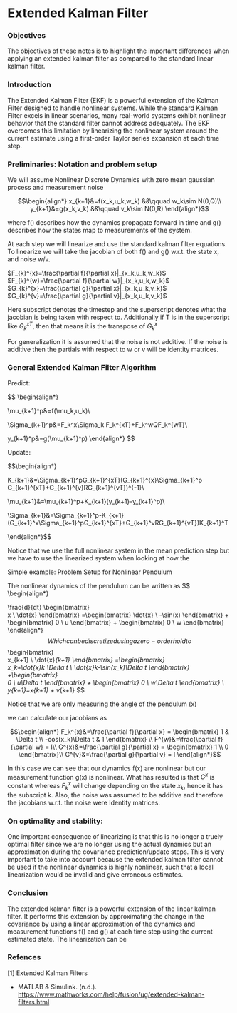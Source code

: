 <h1>Extended Kalman Filter</h1>

<h3>Objectives</h3>

The objectives of these notes is to highlight the important differences when applying an extended kalman filter as compared to the standard linear kalman filter.

<h3>Introduction</h3>

The Extended Kalman Filter (EKF) is a powerful extension of the Kalman Filter designed to handle nonlinear systems. While the standard Kalman Filter excels in linear scenarios, many real-world systems exhibit nonlinear behavior that the standard filter cannot address adequately. The EKF overcomes this limitation by linearizing the nonlinear system around the current estimate using a first-order Taylor series expansion at each time step.

<h3>Preliminaries: Notation and problem setup</h3>

We will assume Nonlinear Discrete Dynamics with zero mean gaussian process and measurement noise

$$\begin{align*}
x_{k+1}&=f(x_k,u_k,w_k) &&\qquad w_k\sim N(0,Q)\\
y_{k+1}&=g(x_k,v_k) &&\qquad v_k\sim N(0,R)
\end{align*}$$

where f() describes how the dynamics propagate forward in time and g() describes how the states map to measurements of the system.

At each step we will linearize and use the standard kalman filter equations. To linearize we will take the jacobian of both f() and g() w.r.t. the state x, and noise w/v.

$F_{k}^{x}=\frac{\partial f}{\partial x}|_{x_k,u_k,w_k}$
$F_{k}^{w}=\frac{\partial f}{\partial w}|_{x_k,u_k,w_k}$
$G_{k}^{x}=\frac{\partial g}{\partial x}|_{x_k,u_k,v_k}$
$G_{k}^{v}=\frac{\partial g}{\partial v}|_{x_k,u_k,v_k}$

Here subscript denotes the timestep and the superscript denotes what the jacobian is being taken with respect to. Additionally if T is in the superscript like $G_{k}^{xT}$, then that means it is the transpose of $G_{k}^{x}$

For generalization it is assumed that the noise is not additive. If the noise is additive then the partials with respect to w or v will be identity matrices.

<h3>General Extended Kalman Filter Algorithm</h3>

Predict:

$$
\begin{align*}

\mu_{k+1}^p&=f(\mu_k,u_k)\\

\Sigma_{k+1}^p&=F_k^x\Sigma_k F_k^{xT}+F_k^wQF_k^{wT}\\

y_{k+1}^p&=g(\mu_{k+1}^p)
\end{align*}
$$

Update:

$$\begin{align*}

K_{k+1}&=\Sigma_{k+1}^pG_{k+1}^{xT}(G_{k+1}^{x}\Sigma_{k+1}^p G_{k+1}^{xT}+G_{k+1}^{v}RG_{k+1}^{vT})^{-1}\\

\mu_{k+1}&=\mu_{k+1}^p+K_{k+1}(y_{k+1}-y_{k+1}^p)\\

\Sigma_{k+1}&=\Sigma_{k+1}^p-K_{k+1}(G_{k+1}^x\Sigma_{k+1}^pG_{k+1}^{xT}+G_{k+1}^vRG_{k+1}^{vT})K_{k+1}^T

\end{align*}$$

Notice that we use the full nonlinear system in the mean prediction step but we have to use the linearized system when looking at how the 

Simple example: Problem Setup for Nonlinear Pendulum

The nonlinear dynamics of the pendulum can be written as
$$
\begin{align*}

\frac{d}{dt}
\begin{bmatrix}  
    x \\ \dot{x}
\end{bmatrix}
=\begin{bmatrix}
\dot{x} \\ -\sin(x)
\end{bmatrix}
+
\begin{bmatrix}
0 \\ u
\end{bmatrix}
+
\begin{bmatrix}
0 \\ w
\end{bmatrix}
\end{align*}
$$
Which can be discretized using a zero-order hold to
$$
\begin{bmatrix}  
    x_{k+1} \\ \dot{x}_{k+1}
\end{bmatrix}
=\begin{bmatrix}  
    x_k+\dot{x}_k \Delta t \\ \dot{x}_k-\sin(x_k)\Delta t
\end{bmatrix}
+\begin{bmatrix}  
    0 \\ u\Delta t
\end{bmatrix}
+
\begin{bmatrix}
0 \\ w\Delta t
\end{bmatrix}
\\
y_{k+1}=x_{k+1} + v_{k+1}
$$

Notice that we are only measuring the angle of the pendulum (x)

we can calculate our jacobians as

$$\begin{align*}
F_k^{x}&=\frac{\partial f}{\partial x} = \begin{bmatrix} 1 & \Delta t \\  -cos(x_k)\Delta t & 1 \end{bmatrix} \\
F^{w}&=\frac{\partial f}{\partial w} = I\\
G^{x}&=\frac{\partial g}{\partial x} = \begin{bmatrix} 1 \\ 0 \end{bmatrix}\\
G^{v}&=\frac{\partial g}{\partial v} = I
\end{align*}$$

In this case we can see that our dynamics f(x) are nonlinear but our measurement function g(x) is nonlinear. What has resulted is that $G^{x}$ is constant whereas $F_k^x$ will change depending on the state $x_k$, hence it has the subscript k. Also, the noise was assumed to be additive and therefore the jacobians w.r.t. the noise were Identity matrices.

<h3>On optimality and stability:</h3>

One important consequence of linearizing is that this is no longer a truely optimal filter since we are no longer using the actual dynamics but an approximation during the covariance prediction/update steps. This is very important to take into account because the extended kalman filter cannot be used if the nonlinear dynamics is highly nonlinear, such that a local linearization would be invalid and give erroneous estimates.

<h3>Conclusion</h3>

The extended kalman filter is a powerful extension of the linear kalman filter. It performs this extension by approximating the change in the covariance by using a linear approximation of the dynamics and measurement functions f() and g() at each time step using the current estimated state. The linearization can be 

<h3>Refences</h3>

[1] Extended Kalman Filters
- MATLAB & Simulink. (n.d.). https://www.mathworks.com/help/fusion/ug/extended-kalman-filters.html


